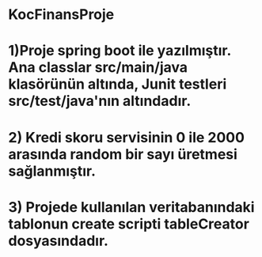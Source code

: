 # KocFinansProje


# 1)Proje spring boot ile yazılmıştır. Ana classlar src/main/java klasörünün altında, Junit testleri src/test/java'nın altındadır.
# 2) Kredi skoru servisinin 0 ile 2000 arasında random bir sayı üretmesi sağlanmıştır.
# 3) Projede kullanılan veritabanındaki tablonun create scripti tableCreator dosyasındadır.
